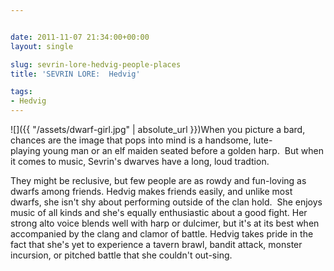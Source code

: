 ```yaml
---


date: 2011-11-07 21:34:00+00:00
layout: single

slug: sevrin-lore-hedvig-people-places
title: 'SEVRIN LORE:  Hedvig'

tags:
- Hedvig
---
```


![]({{ "/assets/dwarf-girl.jpg" | absolute_url }})When you picture a bard, chances are the image that pops into mind is a handsome, lute-playing young man or an elf maiden seated before a golden harp.  But when it comes to music, Sevrin's dwarves have a long, loud tradtion.

They might be reclusive, but few people are as rowdy and fun-loving as dwarfs among friends. Hedvig makes friends easily, and unlike most dwarfs, she isn't shy about performing outside of the clan hold.  She enjoys music of all kinds and she's equally enthusiastic about a good fight. Her strong alto voice blends well with harp or dulcimer, but it's at its best when accompanied by the clang and clamor of battle. Hedvig takes pride in the fact that she's yet to experience a tavern brawl, bandit attack, monster incursion, or pitched battle that she couldn't out-sing.
